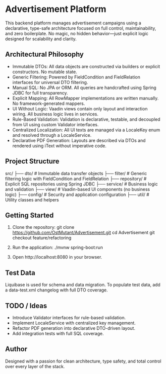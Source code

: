 # Advertisement Platform

This backend platform manages advertisement campaigns using a declarative, type-safe architecture focused on full control, maintainability, and zero boilerplate. No magic, no hidden behavior—just explicit logic designed for scalability and clarity.

## Architectural Philosophy

- Immutable DTOs: All data objects are constructed via builders or explicit constructors. No mutable state.
- Generic Filtering: Powered by FieldCondition<T> and FieldRelation<T> interfaces for universal DTO filtering.
- Manual SQL: No JPA or ORM. All queries are handcrafted using Spring JDBC for full transparency.
- Explicit Mapping: All RowMapper implementations are written manually. No framework-generated mappers.
- UI Without Logic: Vaadin views contain only layout and interaction wiring. All business logic lives in services.
- Rule-Based Validation: Validation is declarative, testable, and decoupled from UI using custom Validator<T> interfaces.
- Centralized Localization: All UI texts are managed via a LocaleKey enum and resolved through a LocaleService.
- Declarative PDF Generation: Layouts are described via DTOs and rendered using iText without imperative code.

## Project Structure

src/
├── dto/           # Immutable data transfer objects
├── filter/        # Generic filtering logic with FieldCondition and FieldRelation
├── repository/    # Explicit SQL repositories using Spring JDBC
├── service/       # Business logic and validation
├── view/          # Vaadin-based UI components (no business logic)
├── config/        # Security and application configuration
├── util/          # Utility classes and helpers

## Getting Started

1. Clone the repository:
   git clone https://github.com/OstMutant/Advertisement.git
   cd Advertisement
   git checkout feature/refactoring

2. Run the application:
   ./mvnw spring-boot:run

3. Open http://localhost:8080 in your browser.

## Test Data

Liquibase is used for schema and data migration. To populate test data, add a data-test.xml changelog with full DTO coverage.

## TODO / Ideas

- Introduce Validator<T> interfaces for rule-based validation.
- Implement LocaleService with centralized key management.
- Refactor PDF generation into declarative DTO-driven layout.
- Add integration tests with full SQL coverage.

## Author

Designed with a passion for clean architecture, type safety, and total control over every layer of the stack.
